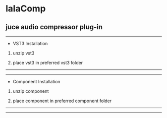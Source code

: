 # lalaComp
juce audio compressor plug-in
---------------------------------------------------------------------------
-------------------------------------------------------------------------------------------

- VST3 Installation

 1. unzip vst3
 
 2. place vst3 in preferred vst3 folder

-------------------------------------------------------------------------------------------
-------------------------------------------------------------------------------------------

- Component Installation

 1. unzip component
 
 2. place component in preferred component folder
 
-------------------------------------------------------------------------------------------
-------------------------------------------------------------------------------------------

